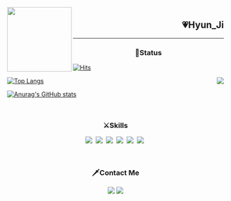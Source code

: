 

<img align="left" src="https://thumbs.gfycat.com/SimpleMadIceblueredtopzebra.webp" width="150"/>
<h2 align="right" height="500">💗Hyun_Ji</h1>

<hr />

<h3 align="center">🏹Status</h3>

 [![Hits](https://hits.seeyoufarm.com/api/count/incr/badge.svg?url=https%3A%2F%2Fgithub.com%2Ffkwsur&count_bg=%23FFC6F7&title_bg=%239D6A57&icon=&icon_color=%23E7E7E7&title=hits&edge_flat=true)](https://hits.seeyoufarm.com)

<img align="right" src="https://thumbs.gfycat.com/OddballFormalCat-max-1mb.gif"/>


[![Top Langs](https://github-readme-stats.vercel.app/api/top-langs/?username=fkwsur&layout=compact&theme=radical)](https://github.com/anuraghazra/github-readme-stats)

[![Anurag's GitHub stats](https://github-readme-stats.vercel.app/api?username=fkwsur&show_icons=true&theme=radical)](https://github.com/anuraghazra/github-readme-stats)




 
<br />

<h3 align="center">⚔Skills</h3>
<p align="center">
 <img src="https://img.shields.io/badge/React-61DAFB?style=flat&logo=React&logoColor=white"/>&nbsp
  <img src="https://img.shields.io/badge/Javascript-ffb13b?style=flat-square&logo=javascript&logoColor=white"/></a>&nbsp 
 <img src="https://img.shields.io/badge/Node.js-339933?style=flat&logo=node-dot-js&logoColor=white"/>&nbsp
 <img src="https://img.shields.io/badge/Mysql-E6B91E?style=flat-square&logo=MySql&logoColor=white"/></a>&nbsp
 <img src="https://img.shields.io/badge/MongoDB-6DB33F?style=flat-square&logo=MongoDB&logoColor=white"/></a>&nbsp
 <img src="https://img.shields.io/badge/aws-333664?style=flat-square&logo=amazon-aws&logoColor=white"/></a>&nbsp
</p>

<br />

<h3 align="center">🗡Contact Me</h3>
<p align="center">
   <a href="https://daily-coding-diary.tistory.com/" target="_blank"><img src="https://img.shields.io/badge/Blog-DD0B78?style=flat-square&logo=GitHub%20Sponsors&logoColor=white"/></a>
    <a href="mailto:guswl543210@gmail.com"><img src="https://img.shields.io/badge/Gmail-d14836?style=flat-square&logo=Gmail&logoColor=white&link=guswl543210@gmail.com"/></a>
</p>
 
